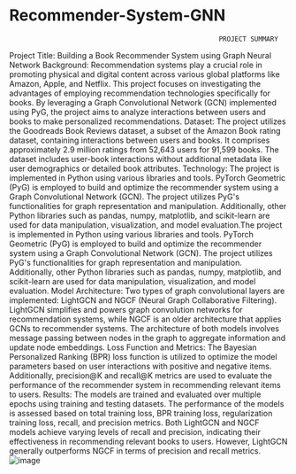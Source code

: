 # Recommender-System-GNN

                                                         PROJECT SUMMARY
Project Title:  Building a Book Recommender System using Graph Neural Network
Background: Recommendation systems play a crucial role in promoting physical and digital content across various global platforms like Amazon, Apple, and Netflix. This project focuses on investigating the advantages of employing recommendation technologies specifically for books. By leveraging a Graph Convolutional Network (GCN) implemented using PyG, the project aims to analyze interactions between users and books to make personalized recommendations.
Dataset: The project utilizes the Goodreads Book Reviews dataset, a subset of the Amazon Book rating dataset, containing interactions between users and books. It comprises approximately 2.9 million ratings from 52,643 users for 91,599 books. The dataset includes user-book interactions without additional metadata like user demographics or detailed book attributes.
Technology:  The project is implemented in Python using various libraries and tools. PyTorch Geometric (PyG) is employed to build and optimize the recommender system using a Graph Convolutional Network (GCN). The project utilizes PyG's functionalities for graph representation and manipulation. Additionally, other Python libraries such as pandas, numpy, matplotlib, and scikit-learn are used for data manipulation, visualization, and model evaluation.The project is implemented in Python using various libraries and tools. PyTorch Geometric (PyG) is employed to build and optimize the recommender system using a Graph Convolutional Network (GCN). The project utilizes PyG's functionalities for graph representation and manipulation. Additionally, other Python libraries such as pandas, numpy, matplotlib, and scikit-learn are used for data manipulation, visualization, and model evaluation.
Model Architecture: Two types of graph convolutional layers are implemented: LightGCN and NGCF (Neural Graph Collaborative Filtering). LightGCN simplifies and powers graph convolution networks for recommendation systems, while NGCF is an older architecture that applies GCNs to recommender systems. The architecture of both models involves message passing between nodes in the graph to aggregate information and update node embeddings.
Loss Function and Metrics: The Bayesian Personalized Ranking (BPR) loss function is utilized to optimize the model parameters based on user interactions with positive and negative items. Additionally, precision@K and recall@K metrics are used to evaluate the performance of the recommender system in recommending relevant items to users.
Results: The models are trained and evaluated over multiple epochs using training and testing datasets. The performance of the models is assessed based on total training loss, BPR training loss, regularization training loss, recall, and precision metrics. Both LightGCN and NGCF models achieve varying levels of recall and precision, indicating their effectiveness in recommending relevant books to users. However, LightGCN generally outperforms NGCF in terms of precision and recall metrics.
![image](https://github.com/user-attachments/assets/c76ac58d-d8cc-429c-98d9-5fbdd77ed6ec)
